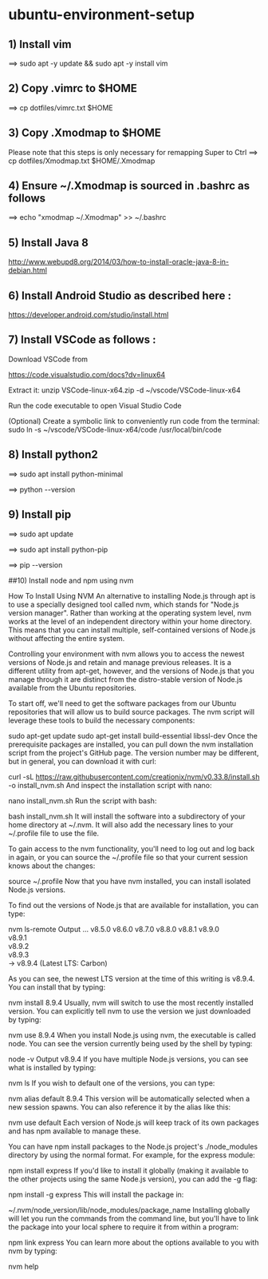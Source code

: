 # ubuntu-environment-setup

## 1) Install vim

==> sudo apt -y update && sudo apt -y install vim
## 2) Copy .vimrc to $HOME

==> cp dotfiles/vimrc.txt $HOME

## 3) Copy .Xmodmap to $HOME
Please note that this steps is only necessary for remapping Super to Ctrl
==> cp dotfiles/Xmodmap.txt $HOME/.Xmodmap

## 4) Ensure ~/.Xmodmap is sourced in .bashrc as follows

==> echo "xmodmap ~/.Xmodmap" >> ~/.bashrc

## 5) Install Java 8
http://www.webupd8.org/2014/03/how-to-install-oracle-java-8-in-debian.html


## 6) Install Android Studio as described here :
https://developer.android.com/studio/install.html


## 7) Install VSCode as follows :

Download VSCode from 

https://code.visualstudio.com/docs?dv=linux64

Extract it: unzip VSCode-linux-x64.zip -d ~/vscode/VSCode-linux-x64

Run the code executable to open Visual Studio Code

(Optional) Create a symbolic link to conveniently run code from the terminal:
sudo ln -s ~/vscode/VSCode-linux-x64/code /usr/local/bin/code

## 8) Install python2

==> sudo apt install python-minimal

==> python --version

## 9) Install pip

==> sudo apt update

==> sudo apt install python-pip

==> pip --version


##10) Install node and npm using nvm

How To Install Using NVM
An alternative to installing Node.js through apt is to use a specially designed tool called nvm, which stands for "Node.js version manager". Rather than working at the operating system level, nvm works at the level of an independent directory within your home directory. This means that you can install multiple, self-contained versions of Node.js without affecting the entire system.

Controlling your environment with nvm allows you to access the newest versions of Node.js and retain and manage previous releases. It is a different utility from apt-get, however, and the versions of Node.js that you manage through it are distinct from the distro-stable version of Node.js available from the Ubuntu repositories.

To start off, we'll need to get the software packages from our Ubuntu repositories that will allow us to build source packages. The nvm script will leverage these tools to build the necessary components:

sudo apt-get update
sudo apt-get install build-essential libssl-dev
Once the prerequisite packages are installed, you can pull down the nvm installation script from the project's GitHub page. The version number may be different, but in general, you can download it with curl:

curl -sL https://raw.githubusercontent.com/creationix/nvm/v0.33.8/install.sh -o install_nvm.sh
And inspect the installation script with nano:

nano install_nvm.sh
Run the script with bash:

bash install_nvm.sh
It will install the software into a subdirectory of your home directory at ~/.nvm. It will also add the necessary lines to your ~/.profile file to use the file.

To gain access to the nvm functionality, you'll need to log out and log back in again, or you can source the ~/.profile file so that your current session knows about the changes:

source ~/.profile
Now that you have nvm installed, you can install isolated Node.js versions.

To find out the versions of Node.js that are available for installation, you can type:

nvm ls-remote
Output
...
         v8.5.0
         v8.6.0
         v8.7.0
         v8.8.0
         v8.8.1
         v8.9.0   
         v8.9.1   
         v8.9.2   
         v8.9.3   
->      v8.9.4   (Latest LTS: Carbon)        

As you can see, the newest LTS version at the time of this writing is v8.9.4. You can install that by typing:

nvm install 8.9.4
Usually, nvm will switch to use the most recently installed version. You can explicitly tell nvm to use the version we just downloaded by typing:

nvm use 8.9.4
When you install Node.js using nvm, the executable is called node. You can see the version currently being used by the shell by typing:

node -v
Output
v8.9.4
If you have multiple Node.js versions, you can see what is installed by typing:

nvm ls
If you wish to default one of the versions, you can type:

nvm alias default 8.9.4
This version will be automatically selected when a new session spawns. You can also reference it by the alias like this:

nvm use default
Each version of Node.js will keep track of its own packages and has npm available to manage these.

You can have npm install packages to the Node.js project's ./node_modules directory by using the normal format. For example, for the express module:

npm install express
If you'd like to install it globally (making it available to the other projects using the same Node.js version), you can add the -g flag:

npm install -g express
This will install the package in:

~/.nvm/node_version/lib/node_modules/package_name
Installing globally will let you run the commands from the command line, but you'll have to link the package into your local sphere to require it from within a program:

npm link express
You can learn more about the options available to you with nvm by typing:

nvm help
